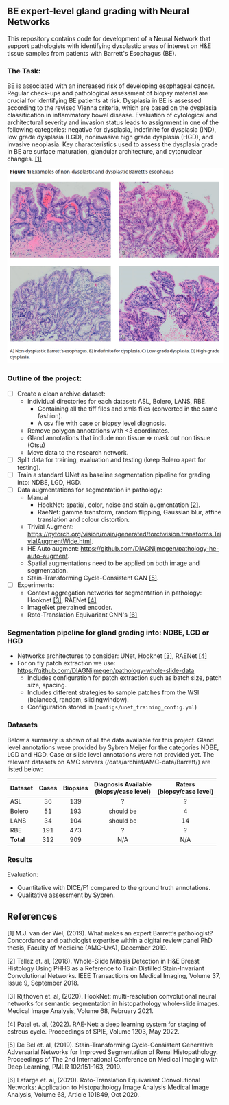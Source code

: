 ## BE expert-level gland grading with Neural Networks
This repository contains code for development of a Neural Network that support pathologists with identifying dysplastic 
areas of interest on H&E tissue samples from patients with Barrett's Esophagus (BE). 

### The Task:
BE is associated with an increased risk of developing esophageal cancer. Regular check-ups and pathological assessment of biopsy material are crucial for identifying BE patients at risk.
Dysplasia in BE is assessed according to the revised Vienna criteria, which are based on the dysplasia classification in inflammatory bowel disease. Evaluation of cytological and architectural severity and invasion status leads to assignment in
one of the following categories: negative for dysplasia, indefinite for dysplasia (IND), low grade dysplasia (LGD), noninvasive high grade dysplasia (HGD), and invasive neoplasia. Key characteristics used to assess the
dysplasia grade in BE are surface maturation, glandular architecture, and cytonuclear changes. [[1]](#1)


![](images/examples_grading_BE.png)


### Outline of the project:

- [ ] Create a clean archive dataset:
    * Individual directories for each dataset: ASL, Bolero, LANS, RBE.
        * Containing all the tiff files and xmls files (converted in the same fashion).
        * A csv file with case or biopsy level diagnosis.
    * Remove polygon annotations with <3 coordinates.
    * Gland annotations that include non tissue => mask out non tissue (Otsu)
    * Move data to the research network.
- [ ] Split data for training, evaluation and testing (keep Bolero apart for testing).
- [ ] Train a standard UNet as baseline segmentation pipeline for grading into: NDBE, LGD, HGD.
- [ ] Data augmentations for segmentation in pathology:
    * Manual
      - HookNet: spatial, color, noise and stain augmentation [[2]](#1). 
      - RaeNet: gamma transform, random flipping, Gaussian blur, affine translation and colour distortion.
    * Trivial Augment: https://pytorch.org/vision/main/generated/torchvision.transforms.TrivialAugmentWide.html.
    * HE Auto augment: https://github.com/DIAGNijmegen/pathology-he-auto-augment.
    * Spatial augmentations need to be applied on both image and segmentation.
    * Stain-Transforming Cycle-Consistent GAN [[5]](#4).
- [ ] Experiments:
  * Context aggregation networks for segmentation in pathology: Hooknet [[3]](#3), RAENet [[4]](#4)
  * ImageNet pretrained encoder.
  * Roto-Translation Equivariant CNN's [[6]](#6)

### Segmentation pipeline for gland grading into: NDBE, LGD or HGD
* Networks architectures to consider: UNet, Hooknet [[3]](#3), RAENet [[4]](#4)
* For on fly patch extraction we use: https://github.com/DIAGNijmegen/pathology-whole-slide-data
  * Includes configuration for patch extraction such as batch size, patch size, spacing.
  * Includes different strategies to sample patches from the WSI (balanced, random, slidingwindow).
  * Configuration stored in (`configs/unet_training_config.yml`)

### Datasets 
Below a summary is shown of all the data available for this project. Gland level annotations were provided by Sybren Meijer for the categories NDBE, LGD and HGD.
Case or slide level annotations were not provided yet. The relevant datasets on AMC servers (/data/archief/AMC-data/Barrett/) are listed below:

| Dataset   | Cases | Biopsies | Diagnosis Available<br/>(biopsy/case level) | Raters<br/>(biopsy/case level) |
|-----------|:-----:|:--------:|:-------------------------------------------:|:------------------------------:|
| ASL       |  36   |   139    |                      ?                      |               ?                |
| Bolero    |  51   |   193    |                  should be                  |               4                |
| LANS      |  34   |   104    |                  should be                  |               14               |
| RBE       |  191  |   473    |                      ?                      |               ?                |
| **Total** |  312  |   909    |                     N/A                     |              N/A               |


### Results
Evaluation:
  * Quantitative with DICE/F1 compared to the ground truth annotations.
  * Qualitative assessment by Sybren.

## References
<a id="1">[1]</a> 
M.J. van der Wel, (2019). 
What makes an expert Barrett’s pathologist? Concordance and pathologist expertise within a digital review panel
PhD thesis, Faculty of Medicine (AMC-UvA), December 2019.

<a id="2">[2]</a> 
Tellez et. al, (2018). 
Whole-Slide Mitosis Detection in H&E Breast Histology Using PHH3 as a Reference to Train Distilled Stain-Invariant Convolutional Networks.
IEEE Transactions on Medical Imaging, Volume 37, Issue 9, September 2018.

<a id="3">[3]</a> 
Rijthoven et. al, (2020). 
HookNet: multi-resolution convolutional neural networks for semantic segmentation in histopathology whole-slide images. 
Medical Image Analysis, Volume 68, February 2021.

<a id="4">[4]</a> 
Patel et. al, (2022). 
RAE-Net: a deep learning system for staging of estrous cycle. 
Proceedings of SPIE, Volume 1203, May 2022.

<a id="5">[5]</a> 
De Bel et. al, (2019). 
Stain-Transforming Cycle-Consistent Generative Adversarial Networks for Improved Segmentation of Renal Histopathology.
Proceedings of The 2nd International Conference on Medical Imaging with Deep Learning, PMLR 102:151-163, 2019.

<a id="6">[6]</a> 
Lafarge et. al, (2020). 
Roto-Translation Equivariant Convolutional Networks: Application to Histopathology Image Analysis
Medical Image Analysis, Volume 68, Article 101849, Oct 2020.